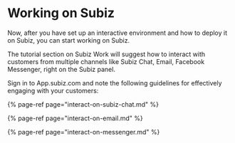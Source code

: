 # Working on Subiz

Now, after you have set up an interactive environment and how to deploy it on Subiz, you can start working on Subiz.

The tutorial section on Subiz Work will suggest how to interact with customers from multiple channels like Subiz Chat, Email, Facebook Messenger, right on the Subiz panel.

Sign in to App.subiz.com and note the following guidelines for effectively engaging with your customers:

{% page-ref page="interact-on-subiz-chat.md" %}

{% page-ref page="interact-on-email.md" %}

{% page-ref page="interact-on-messenger.md" %}

  


